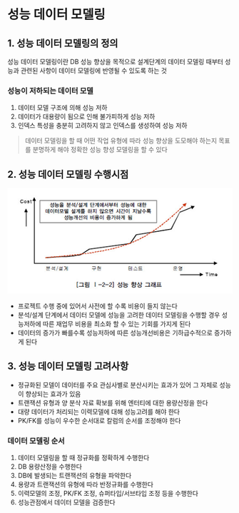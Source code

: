 성능 데이터 모델링
========

## 1. 성능 데이터 모델링의 정의

성능 데이터 모델링이란 DB 성능 향상을 목적으로 설계단계의 데이터 모델링 때부터 성능과 관련된 사항이 데이터 모델링에 반영될 수 있도록 하는 것

### 성능이 저하되는 데이터 모델

1. 데이터 모델 구조에 의해 성능 저하
2. 데이터가 대용량이 됨으로 인해 불가피하게 성능 저하
3. 인덱스 특성을 충분히 고려하지 않고 인덱스를 생성하여 성능 저하

> 데이터 모델링을 할 때 어떤 작업 유형에 따라 성능 향상을 도모해야 하는지 목표를 분명하게 해야 정확한 성능 향성 모델링을 할 수 있다

## 2. 성능 데이터 모델링 수행시점

![performance_graph](../../img/sql/performance_improvement_graph.jpg)

- 프로젝트 수행 중에 있어서 사전에 할 수록 비용이 들지 않는다
- 분석/설계 단계에서 데이터 모델에 성능을 고려한 데이터 모델링을 수행할 경우 성능저하에 따른 재업무 비용을 최소화 할 수 있는 기회를 가지게 된다
- 데이터의 증가가 빠를수록 성능저하에 따른 성능개선비용은 기하급수적으로 증가하게 된다

## 3. 성능 데이터 모델링 고려사항

- 정규화된 모델이 데이터를 주요 관심사별로 분산시키는 효과가 있어 그 자체로 성능이 향상되는 효과가 있음
- 트랜잭션 유형과 양 분삭 자료 확보를 위해 엔터티에 대한 용량산정을 한다
- 대량 데이터가 처리되는 이력모델에 대해 성능고려를 해야 한다
- PK/FK를 성능이 우수한 순서대로 칼럼의 순서를 조정해야 한다

### 데이터 모델링 순서

1. 데이터 모델링을 할 때 정규화를 정확하게 수행한다
2. DB 용량산정을 수행한다
3. DB에 발생되는 트랜잭션의 유형을 파악한다
4. 용량과 트랜잭션의 유형에 따라 반정규화를 수행한다
5. 이력모델의 조정, PK/FK 조정, 슈퍼타입/서브타입 조정 등을 수행한다
6. 성능관점에서 데이터 모델을 검증한다

